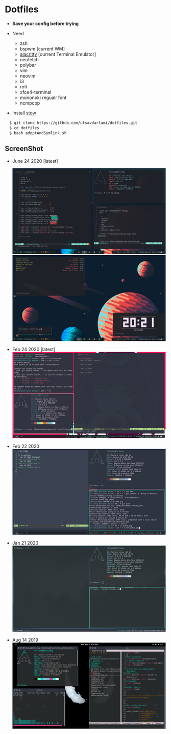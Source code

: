 # Dotfiles

- **Save your config before trying**
- Need
  - zsh
  - bspwm [current WM]
  - [alacritty](https://github.com/alacritty/alacritty) [current Terminal Emulator]
  - neofetch
  - polybar
  - vim
  - neovim
  - i3
  - rofi
  - xfce4-terminal
  - mononoki regualr font
  - ncmpcpp

- Install [stow](https://www.gnu.org/software/stow/manual/stow.html#Introduction)

```
  $ git clone https://github.com/utsavdarlami/dotfiles.git
  $ cd dotfiles
  $ bash adoptAndSymlink.sh
```

## ScreenShot


- June 24 2020 [latest]
  
    <img src="screenshots/24june1.png">
    
    <img src="screenshots/24june2.png">
    
- Feb 24 2020 [latest]
    <img src="screenshots/24feb.png">

- Feb 22 2020
    <img src="screenshots/22feb.png">

- Jan 21 2020
    <img src="screenshots/21Jan.png">

- Aug 14 2019
    <img src='screenshots/aug14.png'>
